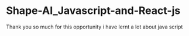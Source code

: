 # Shape-AI_Javascript-and-React-js
Thank you so much for this opportunity i have lernt a lot about java script
